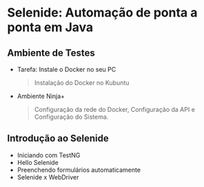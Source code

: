 # Selenide: Automação de ponta a ponta em Java 

## Ambiente de Testes
 - Tarefa: Instale o Docker no seu PC
    >Instalação do Docker no Kubuntu 
 - Ambiente Ninja+
    > Configuração da rede do Docker, Configuração da API e Configuração do Sistema.
 
 ## Introdução ao Selenide
 - Iniciando com TestNG
 - Hello Selenide
 - Preenchendo formulários automaticamente
 - Selenide x WebDriver
